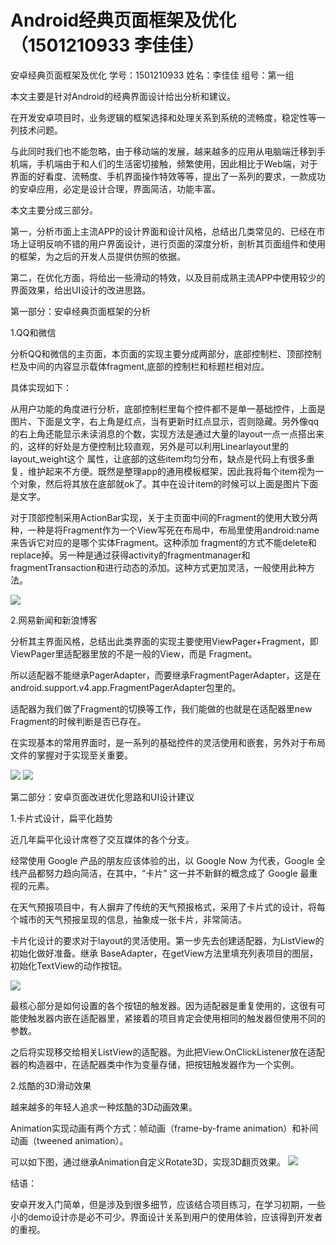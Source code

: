 # Android经典页面框架及优化（1501210933 李佳佳）

安卓经典页面框架及优化
学号：1501210933
姓名：李佳佳
组号：第一组

本文主要是针对Android的经典界面设计给出分析和建议。

在开发安卓项目时，业务逻辑的框架选择和处理关系到系统的流畅度，稳定性等一列技术问题。

与此同时我们也不能忽略，由于移动端的发展，越来越多的应用从电脑端迁移到手机端，手机端由于和人们的生活密切接触，频繁使用，因此相比于Web端，对于界面的好看度、流畅度、手机界面操作特效等等，提出了一系列的要求，一款成功的安卓应用，必定是设计合理，界面简洁，功能丰富。


本文主要分成三部分。


第一，分析市面上主流APP的设计界面和设计风格，总结出几类常见的、已经在市场上证明反响不错的用户界面设计，进行页面的深度分析，剖析其页面组件和使用的框架，为之后的开发人员提供仿照的依据。


第二，在优化方面，将给出一些滑动的特效，以及目前成熟主流APP中使用较少的界面效果，给出UI设计的改进思路。

第一部分：安卓经典页面框架的分析

1.QQ和微信

分析QQ和微信的主页面，本页面的实现主要分成两部分，底部控制栏、顶部控制栏及中间的内容显示载体fragment,底部的控制栏和标题栏相对应。


具体实现如下：

从用户功能的角度进行分析，底部控制栏里每个控件都不是单一基础控件，上面是图片、下面是文字，右上角是红点，当有更新时红点显示，否则隐藏。另外像qq的右上角还能显示未读消息的个数，实现方法是通过大量的layout一点一点搭出来的，这样的好处是方便控制比较直观，另外是可以利用Linearlayout里的layout_weight这个 属性，让底部的这些item均匀分布，缺点是代码上有很多重复，维护起来不方便。既然是整理app的通用模板框架，因此我将每个item视为一个对象，然后将其放在底部就ok了。其中在设计item的时候可以上面是图片下面是文字。


对于顶部控制采用ActionBar实现，关于主页面中间的Fragment的使用大致分两种，一种是将Fragment作为一个View写死在布局中，布局里使用android:name来告诉它对应的是哪个实体Fragment。这种添加 fragment的方式不能delete和replace掉。另一种是通过获得activity的fragmentmanager和 fragmentTransaction和进行动态的添加。这种方式更加灵活，一般使用此种方法。


![](wechat1111.PNG)



2.网易新闻和新浪博客

分析其主界面风格，总结出此类界面的实现主要使用ViewPager+Fragment，即ViewPager里适配器里放的不是一般的View，而是 Fragment。

所以适配器不能继承PagerAdapter，而要继承FragmentPagerAdapter，这是在 android.support.v4.app.FragmentPagerAdapter包里的。

适配器为我们做了Fragment的切换等工作，我们能做的也就是在适配器里new Fragment的时候判断是否已存在。


在实现基本的常用界面时，是一系列的基础控件的灵活使用和嵌套，另外对于布局文件的掌握对于实现至关重要。


![](网易新闻.PNG)
![](新浪博客.PNG)


第二部分：安卓页面改进优化思路和UI设计建议


1.卡片式设计，扁平化趋势

近几年扁平化设计席卷了交互媒体的各个分支。

经常使用 Google 产品的朋友应该体验的出，以 Google Now 为代表，Google 全线产品都努力趋向简洁，在其中，“卡片” 这一并不新鲜的概念成了 Google 最重视的元素。


在天气预报项目中，有人摒弃了传统的天气预报格式，采用了卡片式的设计，将每个城市的天气预报呈现的信息，抽象成一张卡片，非常简洁。


卡片化设计的要求对于layout的灵活使用。第一步先去创建适配器，为ListView的初始化做好准备。继承 BaseAdapter，在getView方法里填充列表项目的图层， 初始化TextView的动作按钮。

![](20140101064015906.png)


 最核心部分是如何设置的各个按钮的触发器。因为适配器是重复使用的，这很有可能使触发器内嵌在适配器里，紧接着的项目肯定会使用相同的触发器但使用不同的 参数。
 
之后将实现移交给相关ListView的适配器。为此把View.OnClickListener放在适配器的构造器中，在适配器类中作为变量存储，把按钮触发器作为一个实例。


2.炫酷的3D滑动效果


越来越多的年轻人追求一种炫酷的3D动画效果。


Animation实现动画有两个方式：帧动画（frame-by-frame animation）和补间动画（tweened animation）。


可以如下图，通过继承Animation自定义Rotate3D，实现3D翻页效果。
![](2015113161255674.png)


结语：

安卓开发入门简单，但是涉及到很多细节，应该结合项目练习，在学习初期，一些小的demo设计亦是必不可少。界面设计关系到用户的使用体验，应该得到开发者的重视。

